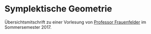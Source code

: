 <h1>Symplektische Geometrie</h1>

Übersichtsmitschrift zu einer Vorlesung von <a href="https://www.math.uni-augsburg.de/prof/geo/mitarbeiter/frauenfelder/">Professor Frauenfelder</a> im Sommersemester 2017.

